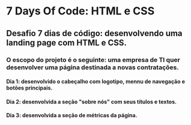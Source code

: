 # 7 Days Of Code: HTML e CSS
## Desafio 7 dias de código: desenvolvendo uma landing page com HTML e CSS.

### O escopo do projeto é o seguinte: uma empresa de TI quer desenvolver uma página destinada a novas contratações.

#### Dia 1: desenvolvido o cabeçalho com logotipo, mennu de navegação e botões principais.

#### Dia 2: desenvolvida a seção "sobre nós" com seus títulos e textos.

#### Dia 3: desenvolvida a seção de métricas da página.

